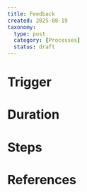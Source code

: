 ```yaml
---
title: Feedback
created: 2025-08-19
taxonomy:
  type: post
  category: [Processes]
  status: draft
---
```


# Trigger

# Duration

# Steps

# References
